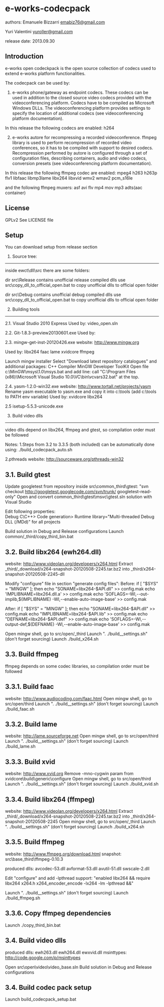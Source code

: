 e-works-codecpack
=================

authors:
Emanuele Bizzarri <emabiz76@gmail.com>

Yuri Valentini <yuroller@gmail.com>

release date: 2013.09.30


Introduction
------------
e-works open codeckpack is the open source collection of codecs used to extend e-works platform functionalities.

The codecpack can be used by:
1. e-works phone/gateway as endpoint codecs. These codecs can be used in addition to the closed source video codecs provided with the videoconferencing platform.
Codecs have to be compiled as Microsoft Windows DLLs. The videoconferencing platform provides settings to specify the location of additional codecs (see videoconferencing platform documentation).

In this release the following codecs are enabled:
h264

2. e-works autore for recompressing a recorded videoconference.
ffmpeg library is used to perform recompression of recorded video conferences, so it has to be compiled with support to desired codecs.
Recompression performed by autore is configured through a set of configuration files, describing containers, audio and video codecs, conversion presets (see videoconferencing platform documentation).

In this release the following ffmpeg codec are enabled:
mpeg4
h263
h263p
flv1
libfaac
libmp3lame
libx264
libxvid
wmv2
wmav2
pcm_s16le

and the following ffmpeg muxers:
asf
avi
flv
mp4
mov
mp3
adts(aac container)


License
--------------------------
GPLv2
See LICENSE file

Setup
--------------------------
You can download setup from release section


1. Source tree:
--------------------------
inside ewct\dll\src there are some folders:

dir src\Release contains unofficial release compiled dlls
use src\copy_dll_to_official_open.bat to copy unofficial dlls to official open folder

dir src\Debug contains unofficial debug compiled dlls
use src\copy_dll_to_official_open.bat to copy unofficial dlls to official open folder



2. Building tools
--------------------------
2.1. Visual Studio 2010 Express
Used by:
video_open.sln


2.2. Git-1.8.3-preview20130601.exe
Used by:


2.3. mingw-get-inst-20120426.exe
website: http://www.mingw.org

Used by:
libx264
faac
lame
xvidcore
ffmpeg

Launch mingw installer
Select "Download latest repository catalogues" and additional packages:
    C++ Compiler
    MinGW Developer ToolKit
Open file c:\MinGW\msys\1.0\msys.bat and add line:
    call "C:\Program Files (x86)\Microsoft Visual Studio 10.0\VC\bin\vcvars32.bat"
at the top.


2.4. yasm-1.2.0-win32.exe
website: http://www.tortall.net/projects/yasm
Rename yasm executable to yasm.exe and copy it into c:\tools (add c:\tools to PATH env variable)
Used by:
xvidcore
libx264


2.5 isetup-5.5.3-unicode.exe


3. Build video dlls
--------------------------
video dlls depend on libx264, ffmpeg and gtest, so compilation order must be followed

Notes:
1.Steps from 3.2 to 3.3.5 (both included) can be automatically done using:
./build_codecpack_auto.sh

2.pthreads website: http://sourceware.org/pthreads-win32


3.1. Build gtest
--------------------------
Update googletest from repository inside src\common\_third\gtest:
    "svn checkout http://googletest.googlecode.com/svn/trunk/ googletest-read-only"
Open and convert common\_third\gtest\msvc\gtest.sln solution with Visual Studio

Edit following properties:   
   Debug
     C\C++> Code generation> Runtime library="Multi-threaded Debug DLL (/MDd)" for all projects        
   
Build solution in Debug and Release configurations
Launch common/_third/copy_third_bin.bat


3.2. Build libx264 (ewh264.dll)
--------------------------
website: http://www.videolan.org/developers/x264.html
Extract _third/_download/x264-snapshot-20120508-2245.tar.bz2 into _third/x264-snapshot-20120508-2245-dll

Modify "configure" file in section "generate config files":
Before:
if [ "$SYS" = "MINGW" ]; then
        echo "SONAME=libx264-$API.dll" >> config.mak
        echo 'IMPLIBNAME=libx264.dll.a' >> config.mak
        echo 'SOFLAGS=-Wl,--out-implib,$(IMPLIBNAME) -Wl,--enable-auto-image-base' >> config.mak
        
After:
if [ "$SYS" = "MINGW" ]; then
        echo "SONAME=libx264-$API.dll" >> config.mak
        echo "IMPLIBNAME=libx264-$API.lib" >> config.mak
        echo "DEFNAME=libx264-$API.def" >> config.mak
        echo 'SOFLAGS=-Wl,--output-def,$(DEFNAME) -Wl,--enable-auto-image-base' >> config.mak

Open mingw shell, go to src/open/_third
Launch ". ./build__settings.sh" (don't forget sourcing)
Launch ./build_x264.sh


3.3. Build ffmpeg
--------------------------
ffmpeg depends on some codec libraries, so compilation order must be followed


3.3.1. Build faac
--------------------------
website: http://www.audiocoding.com/faac.html
Open mingw shell, go to src/open/third
Launch ". ./build__settings.sh" (don't forget sourcing)
Launch ./build_faac.sh


3.3.2. Build lame
--------------------------
website: http://lame.sourceforge.net
Open mingw shell, go to src/open/third
Launch ". ./build__settings.sh" (don't forget sourcing)
Launch ./build_lame.sh


3.3.3. Build xvid
--------------------------
website: http://www.xvid.org
Remove -mno-cygwin param from xvidcore\build\generic\configure
Open mingw shell, go to src/open/third
Launch ". ./build__settings.sh" (don't forget sourcing)
Launch ./build_xvid.sh


3.3.4. Build libx264 (ffmpeg)
--------------------------
website: http://www.videolan.org/developers/x264.html
Extract _third/_download/x264-snapshot-20120508-2245.tar.bz2 into _third/x264-snapshot-20120508-2245
Open mingw shell, go to src/open/_third
Launch ". ./build__settings.sh" (don't forget sourcing)
Launch ./build_x264.sh


3.3.5. Build ffmpeg
--------------------------
website: http://www.ffmpeg.org/download.html
snapshot: src\base\_third\ffmpeg-0.10.3

produced dlls:
avcodec-53.dll
avformat-53.dll
avutil-51.dll
swscale-2.dll


Edit "configure" and add -lpthread support:
  "enabled libx264    && require  libx264 x264.h x264_encoder_encode -lx264 -lm -lpthread &&"

Launch ". ./build__settings.sh" (don't forget sourcing)
Launch ./build_ffmpeg.sh


3.3.6. Copy ffmpeg dependencies
--------------------------
Launch ./copy_third_bin.bat


3.4. Build video dlls
--------------------------
produced dlls:
ewh263.dll
ewh264.dll
ewxvid.dll
msinttypes: http://code.google.com/p/msinttypes

Open src\open\video\video_base.sln
Build solution in Debug and Release configurations

3.4. Build codec pack setup
--------------------------
Launch build_codecpack_setup.bat



